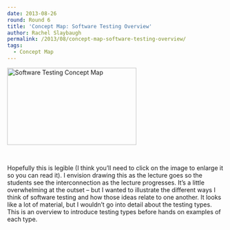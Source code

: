 ```yaml
---
date: 2013-08-26
round: Round 6
title: 'Concept Map: Software Testing Overview'
author: Rachel Slaybaugh
permalink: /2013/08/concept-map-software-testing-overview/
tags:
  - Concept Map
---
```

[<img class="alignnone size-medium wp-image-4130" alt="Software Testing Concept Map" src="http://teaching.software-carpentry.org/wp-content/uploads/2013/08/TestingConceptMap-300x179.jpg" width="300" height="179" />][1]

&nbsp;

Hopefully this is legible (I think you&#8217;ll need to click on the image to enlarge it so you can read it). I envision drawing this as the lecture goes so the students see the interconnection as the lecture progresses. It&#8217;s a little overwhelming at the outset &#8211; but I wanted to illustrate the different ways I think of software testing and how those ideas relate to one another. It looks like a lot of material, but I wouldn&#8217;t go into detail about the testing types. This is an overview to introduce testing types before hands on examples of each type.

&nbsp;

 [1]: http://teaching.software-carpentry.org/wp-content/uploads/2013/08/TestingConceptMap.jpg
